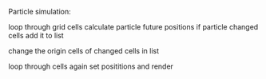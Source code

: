 
Particle simulation:

  loop through grid cells
    calculate particle future positions
    if particle changed cells add it to list
    
  change the origin cells of changed cells in list
  
  loop through cells again
    set posititions and render
  
